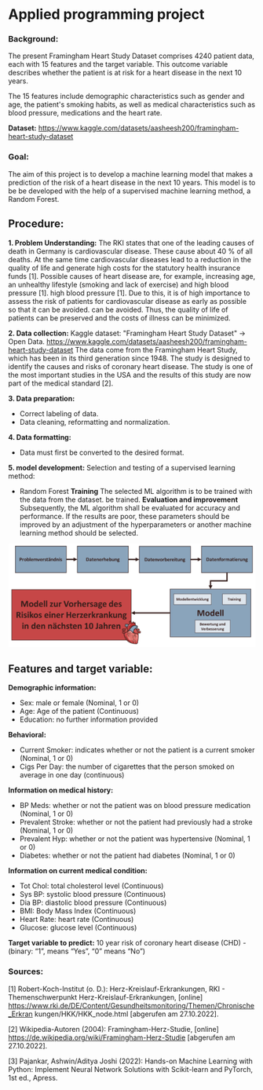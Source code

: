 # Applied programming project

### **Background:** 
The present Framingham Heart Study Dataset comprises 4240 patient data, each with 15 features and the target variable. 
This outcome variable describes whether the patient is at risk for a heart disease in the next 10 years.

The 15 features include demographic characteristics such as gender and age, the patient's smoking habits, as well as 
medical characteristics such as blood pressure, medications and the heart rate.

**Dataset:**
https://www.kaggle.com/datasets/aasheesh200/framingham-heart-study-dataset

### **Goal:**
The aim of this project is to develop a machine learning model that makes a 
prediction of the risk of a heart disease in the next 10 years. This model is to be 
be developed with the help of a supervised machine learning method, a Random Forest.

## **Procedure:**
**1. Problem Understanding:**
The RKI states that one of the leading causes of death in Germany is cardiovascular disease. These cause about 40 % of all deaths. 
At the same time cardiovascular diseases lead to a reduction in the quality of life and generate high 
costs for the statutory health insurance funds [1].
Possible causes of heart disease are, for example, increasing age, an unhealthy lifestyle (smoking and lack of exercise) and high blood pressure [1]. 
high blood pressure [1]. Due to this, it is of high importance to assess the risk of patients for cardiovascular disease as early as possible so that it can be avoided. 
can be avoided. Thus, the quality of life of patients can be preserved and the costs of illness can be minimized.

**2. Data collection:**
Kaggle dataset: "Framingham Heart Study Dataset" → Open Data.
https://www.kaggle.com/datasets/aasheesh200/framingham-heart-study-dataset
The data come from the Framingham Heart Study, which has been in its third generation since 1948. The study is designed to identify the causes and risks 
of coronary heart disease. The study is one of the most important studies in the USA and the results of this study are now part of the medical standard [2].

**3. Data preparation:**
- Correct labeling of data.
- Data cleaning, reformatting and normalization.

**4. Data formatting:**
- Data must first be converted to the desired format.

**5. model development:**
Selection and testing of a supervised learning method:
- Random Forest
**Training**
The selected ML algorithm is to be trained with the data from the dataset. 
be trained.
**Evaluation and improvement**
Subsequently, the ML algorithm shall be evaluated for accuracy and performance. 
If the results are poor, these parameters should be improved by an adjustment of the hyperparameters or another 
machine learning method should be selected.

![img.png](img.png)

## **Features and target variable:**
**Demographic information:**
- Sex: male or female (Nominal, 1 or 0)
- Age: Age of the patient (Continuous)
- Education: no further information provided

**Behavioral:**
- Current Smoker: indicates whether or not the patient is a current smoker (Nominal, 1 or 0)
- Cigs Per Day: the number of cigarettes that the person smoked on average in one day (continuous)

**Information on medical history:**
- BP Meds: whether or not the patient was on blood pressure medication (Nominal, 1 or 0)
- Prevalent Stroke: whether or not the patient had previously had a stroke (Nominal, 1 or 0)
- Prevalent Hyp: whether or not the patient was hypertensive (Nominal, 1 or 0)
- Diabetes: whether or not the patient had diabetes (Nominal, 1 or 0)

**Information on current medical condition:**
- Tot Chol: total cholesterol level (Continuous)
- Sys BP: systolic blood pressure (Continuous)
- Dia BP: diastolic blood pressure (Continuous)
- BMI: Body Mass Index (Continuous)
- Heart Rate: heart rate (Continuous)
- Glucose: glucose level (Continuous)

**Target variable to predict:**
10 year risk of coronary heart disease (CHD) - (binary: “1”, means “Yes”, “0” means “No”)

### **Sources:**
[1] Robert-Koch-Institut (o. D.): Herz-Kreislauf-Erkrankungen, RKI - Themenschwerpunkt 
Herz-Kreislauf-Erkrankungen, [online] 
https://www.rki.de/DE/Content/Gesundheitsmonitoring/Themen/Chronische_Erkran
kungen/HKK/HKK_node.html [abgerufen am 27.10.2022].

[2] Wikipedia-Autoren (2004): Framingham-Herz-Studie, [online] 
https://de.wikipedia.org/wiki/Framingham-Herz-Studie [abgerufen am 27.10.2022].

[3] Pajankar, Ashwin/Aditya Joshi (2022): Hands-on Machine Learning with Python: 
Implement Neural Network Solutions with Scikit-learn and PyTorch, 1st ed., Apress.